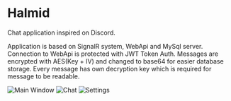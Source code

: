 # Halmid
Chat application inspired on Discord.

Application is based on SignalR system, WebApi and MySql server.
Connection to WebApi is protected with JWT Token Auth. 
Messages are encrypted with AES(Key + IV) and changed to base64 for easier database storage. Every message has own decryption key which is required for message to be readable.

![Main Window](https://i.imgur.com/Y0wbUL8.png)
![Chat](https://i.imgur.com/x4EzlEM.png)
![Settings](https://i.imgur.com/f0oFTQz.png)
